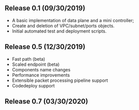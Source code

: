 ## Release 0.1 (09/30/2019)

 *  A basic implementation of data plane and a mini controller;
 *  Create and deletion of VPC/subnet/ports objects.
 *  Initial automated test and deployment scripts.

## Release 0.5 (12/30/2019)

 * Fast path (beta)
 * Scaled endpoint (beta)
 * Components name changes
 * Performance improvements
 * Extensible packet processing pipeline support
 * Codedeploy support

## Release 0.7 (03/30/2020)
